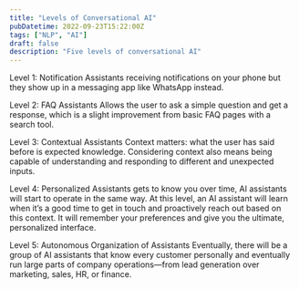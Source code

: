 ```yaml
---
title: "Levels of Conversational AI"
pubDatetime: 2022-09-23T15:22:00Z
tags: ["NLP", "AI"]
draft: false
description: "Five levels of conversational AI"
---
```


Level 1: Notification Assistants
receiving notifications on your phone but they show up in a messaging app like WhatsApp instead.

Level 2: FAQ Assistants
Allows the user to ask a simple question and get a response, which is a slight improvement from basic FAQ pages with a search tool.

Level 3: Contextual Assistants
Context matters: what the user has said before is expected knowledge. Considering context also means being capable of understanding and responding to different and unexpected inputs.

Level 4: Personalized Assistants
gets to know you over time, AI assistants will start to operate in the same way. At this level, an AI assistant will learn when it’s a good time to get in touch and proactively reach out based on this context. It will remember your preferences and give you the ultimate, personalized interface.

Level 5: Autonomous Organization of Assistants
Eventually, there will be a group of AI assistants that know every customer personally and eventually run large parts of company operations—from lead generation over marketing, sales, HR, or finance.
